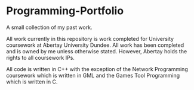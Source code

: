 # Programming-Portfolio
A small collection of my past work.

All work currently in this repository is work completed for University coursework at Abertay University Dundee.
All work has been completed and is owned by me unless otherwise stated. However, Abertay holds the rights to all coursework IPs.

All code is written in C++ with the exception of the Network Programming coursework which is written in GML and the Games Tool Programming which is written in C.
